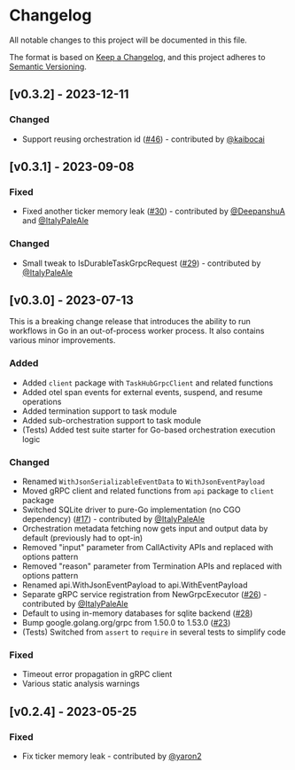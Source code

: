 # Changelog

All notable changes to this project will be documented in this file.

The format is based on [Keep a Changelog](https://keepachangelog.com/en/1.0.0/),
and this project adheres to [Semantic Versioning](https://semver.org/spec/v2.0.0.html).

## [v0.3.2] - 2023-12-11

### Changed

- Support reusing orchestration id ([#46](https://github.com/microsoft/durabletask-go/pull/46)) - contributed by [@kaibocai](https://github.com/kaibocai)

## [v0.3.1] - 2023-09-08

### Fixed

- Fixed another ticker memory leak ([#30](https://github.com/microsoft/durabletask-go/pull/30)) - contributed by [@DeepanshuA](https://github.com/DeepanshuA) and [@ItalyPaleAle](https://github.com/ItalyPaleAle)

### Changed

- Small tweak to IsDurableTaskGrpcRequest ([#29](https://github.com/microsoft/durabletask-go/pull/29)) - contributed by [@ItalyPaleAle](https://github.com/ItalyPaleAle)

## [v0.3.0] - 2023-07-13

This is a breaking change release that introduces the ability to run workflows in 
Go in an out-of-process worker process. It also contains various minor improvements.

### Added

- Added `client` package with `TaskHubGrpcClient` and related functions
- Added otel span events for external events, suspend, and resume operations
- Added termination support to task module
- Added sub-orchestration support to task module
- (Tests) Added test suite starter for Go-based orchestration execution logic

### Changed

- Renamed `WithJsonSerializableEventData` to `WithJsonEventPayload`
- Moved gRPC client and related functions from `api` package to `client` package
- Switched SQLite driver to pure-Go implementation (no CGO dependency) ([#17](https://github.com/microsoft/durabletask-go/pull/17)) - contributed by [@ItalyPaleAle](https://github.com/ItalyPaleAle)
- Orchestration metadata fetching now gets input and output data by default (previously had to opt-in)
- Removed "input" parameter from CallActivity APIs and replaced with options pattern
- Removed "reason" parameter from Termination APIs and replaced with options pattern
- Renamed api.WithJsonEventPayload to api.WithEventPayload
- Separate gRPC service registration from NewGrpcExecutor ([#26](https://github.com/microsoft/durabletask-go/pull/26)) - contributed by [@ItalyPaleAle](https://github.com/ItalyPaleAle)
- Default to using in-memory databases for sqlite backend ([#28](https://github.com/microsoft/durabletask-go/pull/28))
- Bump google.golang.org/grpc from 1.50.0 to 1.53.0 ([#23](https://github.com/microsoft/durabletask-go/pull/23))
- (Tests) Switched from `assert` to `require` in several tests to simplify code

### Fixed

- Timeout error propagation in gRPC client
- Various static analysis warnings

## [v0.2.4] - 2023-05-25

### Fixed

- Fix ticker memory leak - contributed by [@yaron2](https://github.com/yaron2)
